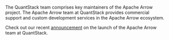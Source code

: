 The QuantStack team comprises key maintainers of the Apache Arrow project. The Apache Arrow team at QuantStack provides commercial support and custom development services in the Apache Arrow ecosystem.

Check out our recent [announcement](https://medium.com/@QuantStack/quantstack-steps-up-to-support-apache-arrow-with-new-dedicated-team-9ddc952f20e2) on the launch of the Apache Arrow team at QuantStack.
